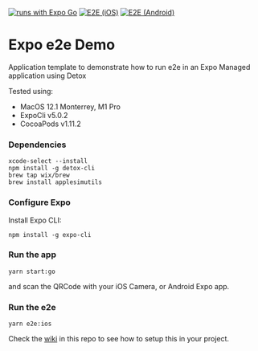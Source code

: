 [![runs with Expo Go](https://img.shields.io/badge/Runs%20with%20Expo%20Go-000.svg?style=flat-square&logo=EXPO&labelColor=f3f3f3&logoColor=000)](https://expo.io/client)
[![E2E (iOS)](https://github.com/calitb/ExpoE2EDemo/actions/workflows/e2e_ios.yml/badge.svg)](https://github.com/calitb/ExpoE2EDemo/actions/workflows/e2e_ios.yml)
[![E2E (Android)](https://github.com/calitb/ExpoE2EDemo/actions/workflows/e2e_android.yml/badge.svg)](https://github.com/calitb/ExpoE2EDemo/actions/workflows/e2e_android.yml)

# Expo e2e Demo

Application template to demonstrate how to run e2e in an Expo Managed application using Detox

Tested using:

- MacOS 12.1 Monterrey, M1 Pro
- ExpoCli v5.0.2
- CocoaPods v1.11.2

### Dependencies

```
xcode-select --install
npm install -g detox-cli
brew tap wix/brew
brew install applesimutils
```

### Configure Expo

Install Expo CLI:

```shell
npm install -g expo-cli
```

### Run the app

```
yarn start:go
```

and scan the QRCode with your iOS Camera, or Android Expo app.

### Run the e2e

```
yarn e2e:ios
```

Check the [wiki](https://github.com/calitb/ExpoE2EDemo/wiki/Setup-Github-Workflow-to-run-e2e-in-an-Expo-project-using-Detox) in this repo to see how to setup this in your project.
